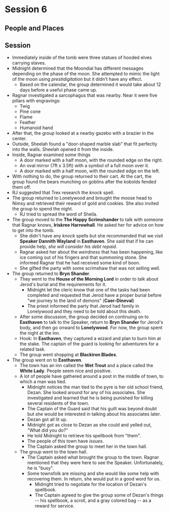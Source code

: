 # Session 6
## People and Places
## Session
* Immediately inside of the tomb were three statues of hooded elves carrying staves.
* Midnight determined that the Moondial has different messages depending on the phase of the moon. She attempted to mimic the light of the moon using _prestidigitation_ but it didn't have any effect.
	* Based on the calendar, the group determined it would take about 12 days before a useful phase came up.
* Ragnar investigated a sarcophagus that was nearby. Near it were five pillars with engravings:
	* Twig
	* Pine cone
	* Flame
	* Feather
	* Humanoid hand
* After that, the group looked at a nearby gazebo with a brazier in the center.
* Outside, Sheelah found a "door-shaped marble slab" that fit perfectly into the walls. Sheelah opened it from the inside.
* Inside, Ragnar examined some things
	* A door marked with a half moon, with the rounded edge on the right.
	* An oval mirror (7ft x 3.5ft) with a symbol of a full moon over it.
	* A door marked with a half moon, with the rounded edge on the left.
* With nothing to do, the group returned to their cart. At the cart, the group found the bears munching on goblins after the kobolds fended them off.
* RJ suggested that Trex research the _knock_ spell.
* The group returned to Lonelywood and brought the moose head to Nimsy and retrieved their reward of gold and cookies. She also invited the group to spend the night.
	* RJ tried to spread the word of Sheila.
* The group moved to the **The Happy Scrimshander** to talk with someone that Ragnar knows, **Iriskree Harrowhall**. He asked her for advice on how to get into the tomb.
	* She didn't have any _knock_ spells but she recommended that we visit **Speaker Dannith Wayland** in **Easthaven**. She said that if he can provide help, _she will consider his debt repaid_.
	* Ragnar asked her about the _weirdness_ that has been happening, like ice coming out of his fingers and that summoning stone. She informed Ragnar that he had received some kind of boon.
	* She gifted the party with some scrimshaw that was not selling well.
* The group returned to **Bryn Shander**.
	* They went to the **House of the Morning Lord** in order to talk about Jerod's burial and the requirements for it.
		* Midnight let the cleric know that one of the tasks had been completed and requested that Jerod have a proper burial before "we journey to the land of demons" (**Caer-Dineval**)
		* The priest informed the party that Jerod had family in Lonelywood and they need to be told about this death.
	* After some discussion, the group decided on continuing on to **Easthaven** to talk to the Speaker, return to **Bryn Shander** for Jerod's body, and then go onward to **Lonelywood**. For now, the group spent the night at the inn.
	* Hook: In **Easthaven**, they captured a wizard and plan to burn him at the stake. The captain of the guard is looking for adventurers for a related task.
	* The group went shopping at **Blackiron Blades**.
* The group went on to **Easthaven**.
	* The town has an inn called the **Wet Trout** and a place called the **White Lady**. People seem nice and positive.
	* A lot of people have gathered around a post in the middle of town, to which a man was tied.
		* Midnight notices the man tied to the pyre is her old school friend, Dezan. She looked around for any of his associates. She investigated and learned that he is being punished for killing several residents of the town.
		* The Captain of the Guard said that his guilt was beyond doubt but she would be interested in talking about his associates later.
		* Dezan got all lit up.
		* Midnight got as close to Dezan as she could and yelled out, "What did you do?"
		* He told Midnight to retrieve his spellbook from "them".
		* The people of this town have _issues_.
		* The Captain asked the group to meet her in the town hall.
	* The group went to the town hall.
		* The Captain asked what brought the group to the town. Ragnar mentioned that they were here to see the Speaker. Unfortunately, he is "busy".
		* Some townsfolk are missing and she would like some help with recovering them. In return, she would put in a good word for us.
			* Midnight tried to negotiate for the location of Dezan's spellbook.
			* The Captain agreed to give the group some of Dezan's things -- his spellbook, a scroll, and a gray colored bag -- as a reward for service.
<!--stackedit_data:
eyJoaXN0b3J5IjpbLTI1MDU5NDQ2NiwtMTcyMTQ4MjYyMCwtMT
IyOTYwNTg5NSwtMjEwMzMxMzcsODY4NzI1MzQyLC0yMDI5NjQ4
Mjg5LDE4MTQyNDIxNTYsLTExNjY4NjYwNCwtNTM3NTAwMTc2LC
0xMjc1NDQzNTg0LC0xMjU4ODEzMTA5LC0xMDIzODY3MDMwLDE3
MDg2OTI3MzcsLTEzODAwMzQ2ODFdfQ==
-->